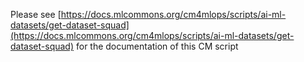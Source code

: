 Please see [https://docs.mlcommons.org/cm4mlops/scripts/ai-ml-datasets/get-dataset-squad](https://docs.mlcommons.org/cm4mlops/scripts/ai-ml-datasets/get-dataset-squad) for the documentation of this CM script
